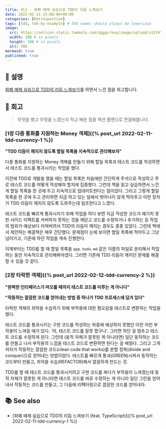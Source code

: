 ```yaml
---
title: 회고 - 화폐 예제 실습으로 TDD의 리듬 느껴보기
date: 2022-02-11-15:00:00+09:00
categories: [Retrospective]
tags: [tdd, tdd-by-example] # TAG names should always be lowercase
image:
  src: https://noticon-static.tammolo.com/dgggcrkxq/image/upload/v1574740301/noticon/up950fjgyekwqizq6xa6.png
  width: 100 # in pixels
  height: 100 # in pixels
  alt: TDD
mermaid: true
published: true
---
```


## 💁 설명

[화폐 예제 실습으로 TDD의 리듬 느껴보기](/tags/tdd-by-example/)를 하면서 느낀 점을 회고합니다.

## 📝 회고

> 무엇을 했고 무엇을 느꼈는지 적고 배운 점을 액션 플랜으로 연결해봅니다.

### [1장 다중 통화를 지원하는 Money 객체]({% post_url 2022-02-11-tdd-currency-1 %})

**"TDD 리듬이 깨지지 않도록 할일 목록을 지속적으로 관리해보자"**

다중 통화를 지원하는 Money 객체를 만들기 위해 할일 목록과 테스트 코드를 작성하면서 테스트 코드를 통과시키는 작업을 했다.

이전에 TDD로 개발을 했을 때는 할일 목록은 처음에만 간단하게 주석으로 작성하고 주로 테스트 코드를 어떻게 작성해야 할지에 집중했다. 그런데 책을 읽고 실습하면서 느낀 게 할일 목록을 한 곳에 두고 지속적으로 업데이트한다는 점이었다. 그리고 그렇게 할일 목록을 한 곳에 두고 관리하면 지금 하고 있는 일에서 벗어나지 않게 막아주고 이런 장치가 TDD 리듬이 깨지지 않도록 도와주는데 일조한다고 느꼈다.

테스트 코드를 빠르게 통과시키기 위해 작업을 하다 보면 지금 작성한 코드가 예기치 못한 사이드 이펙트를 커버하지 못하는 것을 깨닫고 코드를 수정하거나 추가하는 등 작업의 범위가 예상보다 커져버려서 TDD의 리듬이 깨지는 경우도 종종 있었다. 그런데 책에서 제안하는 해결책은 매우 간단했다. 문제점이 눈에 보이면 할일 목록에 적어두고 그냥 넘어가고, 기존에 하던 작업을 계속 진행한다.

이제부터는 TDD를 할 때 할일 목록을 `app.todo.md` 같은 이름의 파일로 분리해서 작업하는 동안 지속적으로 관리해봐야겠다. 그러면 기존에 TDD 리듬이 깨지던 문제를 해결할 수 있을 것 같다.

### [2장 타락한 객체]({% post_url 2022-02-12-tdd-currency-2 %})

**"완벽한 인터페이스가 떠오를 때까지 테스트 코드를 미루는 게 아니다"**

**"작동하는 깔끔한 코드를 얻어내는 방법 중 하나가 TDD 프로세스에 담겨 있다"**

타락한 객체의 죄악을 수습하기 위해 부작용에 대한 혐오감을 테스트로 변환하는 작업을 했다.

테스트 코드를 통과시키는 구현 코드를 작성하는 와중에 예상하지 못했던 이런 저런 부작용이 느껴질 때가 있다. '아, 테스트 코드를 잘못 짰구나'. 그러면 하던 걸 멈추고 테스트 코드를 수정하게 된다. 그런데 (동작 자체가 잘못된 게 아니라면) 일단 동작하는 코드를 만들고 나서 부작용의 느낌을 테스트 코드로 변환하면 된다는 걸 배웠다. 그리고 그게 저자가 작동하는 깔끔한 코드(clean code that works)를 분할 정복(divide and conquer)으로 얻어내는 방법이었다. 테스트를 빠르게 통과(GREEN)시켜서 동작하는 코드부터 만들고, 죄악을 수습(REFACTOR)해서 깔끔하게 만드는 것.

TDD를 할 때 테스트 코드를 통과시키려고 구현 코드를 짜다가 부작용이 느껴졌는데 동작 자체가 잘못된 게 아니라면 테스트 코드를 바로 수정하는 게 아니라 일단 그린을 얻어내서 작동하는 코드를 만들고, 그 다음에 리팩터링으로 깔끔한 코드를 얻어내자.

## 📚 See also

- [화폐 예제 실습으로 TDD의 리듬 느껴보기 (feat. TypeScript)]({% post_url 2022-02-11-tdd-currency-1 %})
